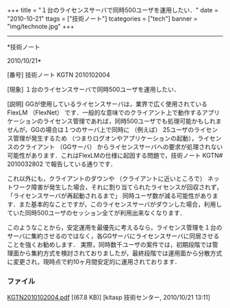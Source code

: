 ﻿+++
title = "１台のライセンスサーバで同時500ユーザを運用したい．"
date = "2010-10-21"
ttags = ["技術ノート"]
tcategories = ["tech"]
banner = "img/technote.jpg"
+++

-----------------------------------------------------------------------------------------------------------------------------

*技術ノート

2010/10/21*


[番号]
技術ノート KGTN 2010102004

[現象]
１台のライセンスサーバで同時500ユーザを運用したい．

[説明]
GGが使用しているライセンスサーバは，業界で広く使用されている FlexLM
（FlexNet）
です．一般的な意味でのクライアント上で動作するアプリケーションのライセンス管理であれば，同時500ユーザでも処理可能かもしれませんが，GGの場合は１つのサーバ上で同時に
（例えば） 25ユーザのライセンス管理が発生するため
（つまりログオンやアプリケーションの起動），ライセンスのクライアント
（GGサーバ）
からライセンスサーバへの要求が処理されない可能性があります．これはFlexLMの仕様に起因する問題で，技術ノート
KGTN# 2010032802 で報告している通りです．

これ以外にも，クライアントのダウンや （クライアントに近いところで）
ネットワーク障害が発生した場合，それに割り当てられたライセンスが回収されず，
「ライセンスサーバが再起動されるまで」
同時ユーザ数が減る可能性があります．また基本的なことですが，このライセンスサーバがダウンした場合，利用していた同時500ユーザのセッション全てが利用出来なくなります．

このようなことから，安定運用を最優先に考えるなら，ライセンス管理を１台のサーバに集約させるのではなく，各GGサーバにライセンスサーバに同居させることを強くお勧めします．
実際，同時数千ユーザの案件では，初期段階では管理面から集約方式を検討されておりましたが，最終段階では運用面から分散方式に変更され，現時点で約10ヶ月間安定的に運用されております．


### ファイル

 
 


[KGTN2010102004.pdf](http://techreport.kitasp.net/attachments/download/362/KGTN2010102004.pdf)
 [(67.8 KB)] [kitasp 技術センター, 2010/10/21
13:11]


 


 

